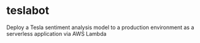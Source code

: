 # teslabot
Deploy a Tesla sentiment analysis model to a production environment as a serverless application via AWS Lambda
